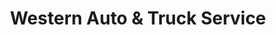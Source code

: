 ---
title: "Western Auto & Truck Service"
url: /erie/western-auto-and-truck-service/
shop: car repair
---